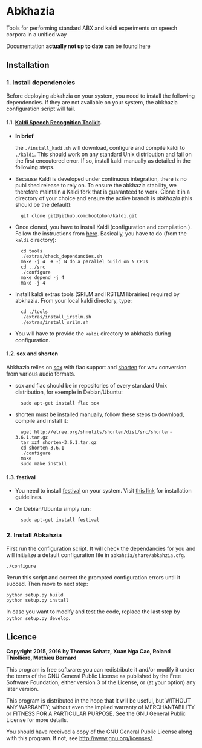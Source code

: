 # Abkhazia

Tools for performing standard ABX and kaldi experiments on speech
corpora in a unified way

Documentation **actually not up to date** can be found
[here](https://github.com/bootphon/abkhazia/wiki)


## Installation

### 1. Install dependencies

Before deploying abkahzia on your system, you need to install the
following dependencies. If they are not available on your system, the
abkhazia configuration script will fail.

#### 1.1. [Kaldi Speech Recognition Toolkit](http://kaldi-asr.org).

* **In brief**

    the ``./install_kadi.sh`` will download, configure
    and compile kaldi to ``./kaldi``. This should work on any
    standard Unix distribution and fail on the first encoutered
    error. If so, install kaldi manually as detailed in the
    following steps.

* Because Kaldi is developed under continuous integration, there is no
  published release to rely on. To ensure the abkhazia stability, we
  therefore maintain a Kaldi fork that is guaranteed to work. Clone it
  in a directory of your choice and ensure the active branch is
  *abkhazia* (this should be the default):

        git clone git@github.com:bootphon/kaldi.git

* Once cloned, you have to install Kaldi (configuration and
  compilation ). Follow the instructions from
  [here](http://kaldi-asr.org/doc/install.html). Basically, you have
  to do (from the `kaldi` directory):

        cd tools
        ./extras/check_dependancies.sh
        make -j 4  # -j N do a parallel build on N CPUs
        cd ../src
        ./configure
        make depend -j 4
        make -j 4

* Install kaldi extras tools (SRILM and IRSTLM librairies)
  required by abkhazia. From your local kaldi directory, type:

        cd ./tools
        ./extras/install_irstlm.sh
        ./extras/install_srilm.sh

* You will have to provide the `kaldi` directory to abkhazia during
  configuration.


#### 1.2. sox and shorten

Abkhazia relies on [sox](http://sox.sourceforge.net) with flac support
and [shorten](http://etree.org/shnutils/shorten) for wav conversion
from various audio formats.

* sox and flac should be in repositories of every standard Unix
  distribution, for exemple in Debian/Ubuntu:

        sudo apt-get install flac sox

* shorten must be installed manually, follow these steps to
  download, compile and install it:

        wget http://etree.org/shnutils/shorten/dist/src/shorten-3.6.1.tar.gz
        tar xzf shorten-3.6.1.tar.gz
        cd shorten-3.6.1
        ./configure
        make
        sudo make install

#### 1.3. festival

* You need to install
  [festival](http://www.cstr.ed.ac.uk/projects/festival) on your
  system. Visit
  [this link](http://www.festvox.org/docs/manual-2.4.0/festival_6.html#Installation)
  for installation guidelines.

* On Debian/Ubuntu simply run:

        sudo apt-get install festival

### 2. Install Abkahzia

First run the configuration script. It will check the dependancies for
you and will initialize a default configuration file in
`abkahzia/share/abkahzia.cfg`.

    ./configure

 Rerun this script and correct the prompted configuration errors until
 it succed. Then move to next step:

    python setup.py build
    python setup.py install

In case you want to modify and test the code, replace the last step by
``python setup.py develop``.


## Licence

**Copyright 2015, 2016 by Thomas Schatz, Xuan Nga Cao, Roland Thiollière, Mathieu Bernard**

This program is free software: you can redistribute it and/or modify
it under the terms of the GNU General Public License as published by
the Free Software Foundation, either version 3 of the License, or
(at your option) any later version.

This program is distributed in the hope that it will be useful,
but WITHOUT ANY WARRANTY; without even the implied warranty of
MERCHANTABILITY or FITNESS FOR A PARTICULAR PURPOSE.  See the
GNU General Public License for more details.

You should have received a copy of the GNU General Public License
along with this program.  If not, see <http://www.gnu.org/licenses/>.
